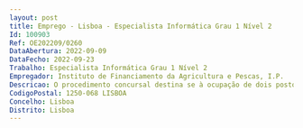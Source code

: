 ```yaml
--- 
layout: post
title: Emprego - Lisboa - Especialista Informática Grau 1 Nível 2
Id: 100903
Ref: OE202209/0260
DataAbertura: 2022-09-09
DataFecho: 2022-09-23
Trabalho: Especialista Informática Grau 1 Nível 2
Empregador: Instituto de Financiamento da Agricultura e Pescas, I.P.
Descricao: O procedimento concursal destina se à ocupação de dois postos de trabalho nomapa de pessoal do IFAP, I.P., na modalidade de contrato de trabalho emfunções públicas por tempo indeterminado, na categoria de especialista deinformática do grau 1, nível 2, da carreira (não revista) de especialista deinformática para exercer funções de administração de base de dados eservidores aplicacionais, na Unidade de Sistemas, Comunicações e Produção, doDepartamento de Sistemas de Informação.
CodigoPostal: 1250-068 LISBOA
Concelho: Lisboa
Distrito: Lisboa
--- 
```

